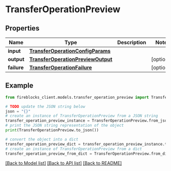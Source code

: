 # TransferOperationPreview


## Properties

Name | Type | Description | Notes
------------ | ------------- | ------------- | -------------
**input** | [**TransferOperationConfigParams**](TransferOperationConfigParams.md) |  | 
**output** | [**TransferOperationPreviewOutput**](TransferOperationPreviewOutput.md) |  | [optional] 
**failure** | [**TransferOperationFailure**](TransferOperationFailure.md) |  | [optional] 

## Example

```python
from fireblocks_client.models.transfer_operation_preview import TransferOperationPreview

# TODO update the JSON string below
json = "{}"
# create an instance of TransferOperationPreview from a JSON string
transfer_operation_preview_instance = TransferOperationPreview.from_json(json)
# print the JSON string representation of the object
print(TransferOperationPreview.to_json())

# convert the object into a dict
transfer_operation_preview_dict = transfer_operation_preview_instance.to_dict()
# create an instance of TransferOperationPreview from a dict
transfer_operation_preview_from_dict = TransferOperationPreview.from_dict(transfer_operation_preview_dict)
```
[[Back to Model list]](../README.md#documentation-for-models) [[Back to API list]](../README.md#documentation-for-api-endpoints) [[Back to README]](../README.md)


